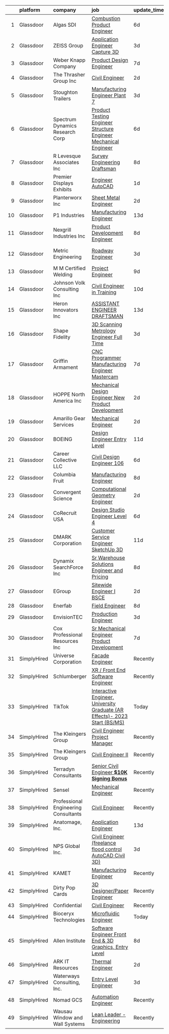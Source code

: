 

|    | platform    | company                              | job                                                                                                                                                                                                                                                                                                                                                                                                                                                                                                                                                                                                                                                                                                                                                                                                                                                                                                                                                                         | update_time   | location                      |
|---:|:------------|:-------------------------------------|:----------------------------------------------------------------------------------------------------------------------------------------------------------------------------------------------------------------------------------------------------------------------------------------------------------------------------------------------------------------------------------------------------------------------------------------------------------------------------------------------------------------------------------------------------------------------------------------------------------------------------------------------------------------------------------------------------------------------------------------------------------------------------------------------------------------------------------------------------------------------------------------------------------------------------------------------------------------------------|:--------------|:------------------------------|
|  1 | Glassdoor   | Algas SDI                            | [Combustion Product Engineer](https://www.glassdoor.com/partner/jobListing.htm?pos=115&ao=1110586&s=58&guid=00000183452a7281929429cadcaa3aed&src=GD_JOB_AD&t=SR&vt=w&ea=1&cs=1_4a139002&cb=1663312753701&jobListingId=1008128960219&cpc=C0B823A4600C5955&jrtk=3-0-1gd2ikslekluk801-1gd2ikslti3a0800-ca990e495022b119--6NYlbfkN0D788tVLZnHYB2JKTLmCXo4PydfvtZKcdbYx6lxKaz3ItHoPq3a-80Qn-zGHqwzc9_m0Uh4iLvFmm7xImc2_O2v02YqU2Z5zjdT1K6S2ai_m4VjST36Lqmyqjxb4C5TcgjI3upFRp-Jr3ESBgyJ6tXosOtLT5UxaFHe3OpGu4KcrsyRZqsYNwOcH-_j6rfvSikIQxz4vQpBw0buT0Ww4eFm0e9QcRiUvhNI8508ScWg89dCZ_B6yiA3hlSuQJeuiTYzfpeenHzR1V8MPfA5oD7E65mez_SmfBZoYPGedUX2PiKsgZ4ZYw61O8IDhw6iANMPME2fI67LtHmJ9hGYAx9PmiPsV7CV48OayZFP5-f6lncFevvT4r4yVRSYBlCJKZ5brLCCanevphgeZOxj3uGAuUN_lApxX7tQtrqnWjPLxrZ6tDQTe1iA8XyDpkY2TfWHyOIr8f9Fv0THCruRgzrmiIybTPDAO1YGz_WljghBDs8UaYghQDz7oRnoZOXuLbE439z5f1jlew%3D%3D)                                                                                          | 6d            | Kent, WA                      |
|  2 | Glassdoor   | ZEISS Group                          | [Application Engineer  Capture 3D](https://www.glassdoor.com/partner/jobListing.htm?pos=102&ao=1110586&s=58&guid=00000183452a7281929429cadcaa3aed&src=GD_JOB_AD&t=SR&vt=w&ea=1&cs=1_d71d12b1&cb=1663312753699&jobListingId=1008134597591&cpc=C05F74D5FBC032E7&jrtk=3-0-1gd2ikslekluk801-1gd2ikslti3a0800-d0aa069beccfe858--6NYlbfkN0ABwDUVlT3Pw5qAnq35jQOIcsB_LA26JxM8HdsefTKsTS0GE99TacnGvk8Jeo0xk7_fU9iUylX8TcvL2qUZcaDLENdFH06gVocMU-_YnTAS7b6QA6iYS_N1bLM0LYNSzo53MZU-FI74W2AIRRZmDN-SrEJxVlpsD4q0MXDFjr32eVsuvpx6eadhieAVOCbeVe7gncnwQ9wihx0qQYwseW5hDw-R50LNJHxnaogFK_pcPlC49qa9kqiNhExGls4C0b5ntvpnQ9KrrpjqhJzLO3-_aDRSRps-8vqjLW94o8hfjR6vzNOKYmprKkUjvVQxZg8E1btiNKdVKTRbhgg2JmgsjRVDrULt_iaz6xf9khnb145S6o5FGruowwAj7gMTC43nBIpCxqHRecDmfQNS8YQtNgq1lnBjrHDqK0BG4ctBSW2pfqRyNqcLBXpoFhwhq_PS2O_bpUIj3j8RyfLK4CgX1sJJT2BZt7EeDHnNrRW4G8al_YNsh6-alAsBQDfAQ0LiWzaLpLRCWKEC-mc3OXnY)                                                                                 | 3d            | South Windsor, CT             |
|  3 | Glassdoor   | Weber Knapp Company                  | [Product Design Engineer](https://www.glassdoor.com/partner/jobListing.htm?pos=120&ao=1110586&s=58&guid=00000183452a7281929429cadcaa3aed&src=GD_JOB_AD&t=SR&vt=w&cs=1_6406e524&cb=1663312753702&jobListingId=1008127151767&cpc=8C58C94241DEAF58&jrtk=3-0-1gd2ikslekluk801-1gd2ikslti3a0800-aeeb8214b500ca5c--6NYlbfkN0AXkEL3odYGpfF0v8T_FMLYdLeFB3564DhZM2STVSqRi3moPN9sLiip_Ni5m7z1Sl6pFQz7FogG3NRMANk7b8_vsBeoej4SB4I90nU4wvoF4S7WnJqHfwoXZO1Y2wXMoHucDN1IYl2J_2YKceH_dd2dCyZcWAeVALBlIHzWjPxTWb5uGwuwW5-2b_9OgXaoH3ly2FOhg3V81p2-JMwn__1ZoYCwJLQgky568ViirEY6gY-g5mWbMSztWHrhWcihfDqrr1SFxrInW8TWNROiptIR1WArY-CoLj1U_uhgJDvScFmX1XOccBjk40TXzpAnESNIeSKnCiRKSi6OD93erksaYSyJhZEmWWzq_bH2dIeSEN5FBzw5WC2ZVi7rWxYr0OIbgRPQqhpQsgPT8KtA7PJCYDnHJn9vVkNmyeaNZ9E7mzAEiL1-cRqOPdnhvL4JGo_GwTpK57B7CRrsKAcpL6_sG2CwxwAzNjcLVwPg_WE4ylWcAqdW2IxGPbUkvGjbU8btrcA5uBqPDg2SesgxRHLDU1ddSIBsUrO_g0VtzCIB8PhJXS9WhYnG7BVMn7i0j8I%3D)                                                 | 7d            | Jamestown, NY                 |
|  4 | Glassdoor   | The Thrasher Group Inc               | [Civil Engineer](https://www.glassdoor.com/partner/jobListing.htm?pos=109&ao=1110586&s=58&guid=00000183452a7281929429cadcaa3aed&src=GD_JOB_AD&t=SR&vt=w&ea=1&cs=1_48129665&cb=1663312753701&jobListingId=1008137047642&cpc=C71BC8E69B895053&jrtk=3-0-1gd2ikslekluk801-1gd2ikslti3a0800-1a7bd52af484ae93--6NYlbfkN0BHIfC1zsKGIu0R3teaIu8liT7fbRNLaQeDQfcPJweUK3vTeD_DK7dPmZLgoGYKDtdEbvyarB0JHVk3aR8F3SY5gZiEhAX-UJ_LG2cjtYkZ5DLEpvkZRXLjguhLUBhzO5tqG3DaVSXoPPbCwU_Ju8pQDIDIlDQzEmjpqIz-P1j3Iu76YOJJV1OxjFxSUpJkD89LgkOTT_yMbFZZmlSD-TxRpFhjpRDVUNr8wXE66DDOuyG-BqSKrYTKbziD16gTDZDke7flK89Y_jok_rjSiuvCVmHdOa-p3Zu16V3LpiUmrPMGL18yKYBOo51yjeANmxuGhIhMRIlqmzajVgOxJAyvyPEkQTDtRj86dEykHAx6iZZkPX6DHOmjNqf0NUdxDQ09X7DDXt10cbCVdt3dKBKmjFzf8mbOD7DN4cxpL89UwOoupXGODRECeahMToukg7qMXfmpfjZ8smh5rv2rVecpcHN6ijPOF5ktZFMyXqdMOnqm2alHoORllsE59iFi6L5Fnwdip8Zu_g%3D%3D)                                                                                                       | 2d            | Beaver, WV                    |
|  5 | Glassdoor   | Stoughton Trailers                   | [Manufacturing Engineer   Plant 7](https://www.glassdoor.com/partner/jobListing.htm?pos=111&ao=1110586&s=58&guid=00000183452a7281929429cadcaa3aed&src=GD_JOB_AD&t=SR&vt=w&cs=1_d3dca33d&cb=1663312753700&jobListingId=1008133357124&cpc=2E501789DE211149&jrtk=3-0-1gd2ikslekluk801-1gd2ikslti3a0800-ee6046415018186c--6NYlbfkN0D1TJr5meDMkP3Bi33VA7OKLoXiQT1iQqpfs-Nk73zo3b-N1tKugZ8QnCEmfg3VCCLnB0nV3uCRgbttOKrKO9TdYSmdkIRb-CwNAM6L_KHQatmEHq_Pd-Kn6BmBJvNpYbp4H7t6GB4deJgATVMk6n1_Z3HX4wQ51bUQjoHdwT9KxiaDNRgrQq_k3QLd49MD8BLEATj8SQneySJ9uu7lhDu_g5-MvcDNAOrmUnN7t2hK1_P3d2GsEv_z7vb9xe_3wuJ6YFXEk9SJ0aMRxZ-3F3eRzDcFjyxvv5ud2nTeIriAxNPJkxf4yU6-v_O4UHHjMFWalR4NwPm_OPv3_RoVz4CVajzc-g9RxNvZX6tumdGadu_2exGpTjeBMlrFDDkkLaA9gj2Pglcu52tI-g82eFfe7zoV_KS8o1lDknurdhj-DdBLH4_PXGxxaJVj4FaaN8kv3AIORA_WFiZ0oULcciCadeDTi5UHBOImkBfEv8Vnyd93RY7sFdV1LV4P2S-MSYPtgton7NuGwQ%3D%3D)                                                                                          | 3d            | Evansville, WI                |
|  6 | Glassdoor   | Spectrum Dynamics Research Corp      | [Product Testing Engineer   Structure Engineer  Mechanical Engineer](https://www.glassdoor.com/partner/jobListing.htm?pos=123&ao=1110586&s=58&guid=00000183452a7281929429cadcaa3aed&src=GD_JOB_AD&t=SR&vt=w&ea=1&cs=1_b25f84b7&cb=1663312753702&jobListingId=1008129171993&cpc=356D09F0C08B1729&jrtk=3-0-1gd2ikslekluk801-1gd2ikslti3a0800-28bf015c96f2b2f9--6NYlbfkN0BTT1lo8Jwdy_hu5PBsWOg-OgEs4ry3bvHurgSPaoaOHA92D-wk94bEWd3_l8FbO3iCmA4fgwC0_EGjXPhBXBrsVneUpX-bhw3Orz1uf7yNUzeiwTKOh-_2pSY7bcIjhYKSl1bSF3CvzO4X7Bhg2gYhjI9eT1MO8IvFVhyX7OxR1sMQ6FZmjatyhkuwFDs_W39y_mtEsNtty_fqVxyO8z_zx7gk9Xk2lcVUhZGnI2622wlVLq8sDpwUZAj8VCo1Q7jxb67KZa88zySsKBOUQtoG6XjaGQbYqH0tn_uB6UnSkCTiCFkbW3VmC51nqFuH8hM7pMTWPKuQIUiyxw2B6OB2wt_QzFyvIm0cmzQHWZMGiVQuUMwGdxq8eLaRwtfktDj28JypuBmnwRQ97J6FXYSUA04KpjW9I4xDm_KCwE7J9wFHPXr585ZYQDZFM_H6wySvY_qMCQb_iBpYYxOEJspo90GDD8MEGvEW9WUVtvGI3byMzi8U-zEH6_4L9Y86i4tN_SYyxFMtUysDeFvyeXnCtMH2dKaJnwlfEbm7NIukCKEiJiItSMNdACMl87BVL-w%3D) | 6d            | Scottsdale, AZ                |
|  7 | Glassdoor   | R  Levesque Associates  Inc          | [Survey Engineering Draftsman](https://www.glassdoor.com/partner/jobListing.htm?pos=126&ao=1110586&s=58&guid=00000183452a7281929429cadcaa3aed&src=GD_JOB_AD&t=SR&vt=w&ea=1&cs=1_72e88821&cb=1663312753703&jobListingId=1008123492497&cpc=A5952EFD17A85363&jrtk=3-0-1gd2ikslekluk801-1gd2ikslti3a0800-6331db3d6a5304cf--6NYlbfkN0AtR68e5gWpPxoovZgA7Udo-dcymoK0NpHFMpIgh7LYzxbClzyeCLqvjloDM6yhANERjEXZbU16DiPdXBW-nUcIsxqZkrjUyA6gdqyIiUAyPJeqJt0y8EN2lCI9VluCRO0Jb6ugwNGtblmP-QVwhvHHsqXb_oDDjMnBRfEMEq8yNgstrAUoX2dsWR6EnblqK9omVjrJSmp-FVy3YnxlrA8PWFHnotA6v0-N3AfENUrOeagYj-xp3tBfLyS28RhkRd_QdIFPKKk__57hVeQNsqpJn9sr6N04CO2NfIRP60XMGrnaoX-b2LQGcy3uAPQwmbM87qqthdgymYkrWn3-kjmLAPLOMfYeFp8q_GJCfSywJ5bO2zye8gL_4m1XOOcyQH1sOJQABFLa8XjOO6rI7ezsc92q_DgRn57MmB_fF9HgwUlbIf54yacSBPI21q8y1LmbtKXaUFpSSoksnl8UwqDQQrc63xS2smidaFdeC3WNEPvg4KanE0CKwYd6RF8fLASWHlG6p2Qzeg%3D%3D)                                                                                         | 8d            | Westfield, MA                 |
|  8 | Glassdoor   | Premier Displays   Exhibits          | [Engineer AutoCAD](https://www.glassdoor.com/partner/jobListing.htm?pos=121&ao=1110586&s=58&guid=00000183452a7281929429cadcaa3aed&src=GD_JOB_AD&t=SR&vt=w&ea=1&cs=1_9311fd63&cb=1663312753702&jobListingId=1008139645206&cpc=BE7ED86EB2F099E4&jrtk=3-0-1gd2ikslekluk801-1gd2ikslti3a0800-1a395848a0311185--6NYlbfkN0BdDHiSlq2TKVYTvK036ioTcRDjelCKzvFOpLFiF--0iYywErtz7uGZnDSsp1VxjdQv5dT4TDZXmlWS9SiVmnFvF0FjsS1MGNc2D1Wn1mFtLKKSu711Aj41r1-Xfmscl7sOsXvKfyzPPFNmX9j0uyWP5ZOdc34O1kGkZZ72RBf7_ycTxvs8rZIDYqHQdS_MzZnWmetubOKLBm8d1b08xFCCgqWwcyxAgi_w7Nwv_yIRCzutkvh6ml7aCNs4DCVT0sE7oyxGNTjUtSHHc8us3IQmbyfCt_1qAkw43QcO0fzfvCQZwxvEAFcinElk9Y0TFFuIHG8s_ooXqGh0s7i8pK6QacYWjq8g_-riM2MTvN9wMBtObu6u_rIPbxuJKevmF9Zty9P1WMPCV1P-QoABMpW-oTK-3ryPCqY88JQoEQupLN6K1c_04gptDxja4j8Su2Uy-Flkx8YSnMomKgYkVBBeMKUEzNNgsvyZdrTc4_dxaLIca7H3eGe_hKEahxFNxBNH_W2f6jAhEg%3D%3D)                                                                                                     | 1d            | Las Vegas, NV                 |
|  9 | Glassdoor   | Planterworx  Inc                     | [Sheet Metal Engineer](https://www.glassdoor.com/partner/jobListing.htm?pos=128&ao=1110586&s=58&guid=00000183452a7281929429cadcaa3aed&src=GD_JOB_AD&t=SR&vt=w&ea=1&cs=1_059a9fbd&cb=1663312753703&jobListingId=1008136613157&cpc=F0038DB93C4854FD&jrtk=3-0-1gd2ikslekluk801-1gd2ikslti3a0800-6fe9604cc97eafee--6NYlbfkN0DdLn5tXN_RiyJSiFodarGZFJKa8s6F6AK0THPBWp05MWFlkDe5FfH8lIZG8_1ZOv-GREio1QP1FbmoeiFcDi3zqVUvRafDLQojdYncl9SS9Do_okf5OvtYyiTXMnj6Xq0zCLRf94eRsD0DDImhi972NcK80zulrCSZkRH3g7egvgsX3QW6Dc6flhGOzQ6I3UYmMCqsGKdML1hbUUR-f-Pj3wvlmj09V_hNurLpxxwmyjQcPBrUX84wvX9bW-WCYcF_--5x0aPNBhfaNusGHcM7Qn_4OTD5nbzjDyYlz5XQlQbSKxShL-Y9W0ievMjHC8SI8enfZP1c27Emmd2mzfMxsO1DWNPTU1nlYlOGl4li9hkUd57BvRL05k8zxynlB-7ZFdOiI4Fw5Bpj0ic1rkzO5fje5CMnD_R4A_MomZ21YAosM7L2QyGnrtR51me1oOC9Iwn_EJ06iP_skVhbJr5jdRyV8XJC_6w54hBlEiM_aSTo5E7_45Ko2wAN5vaXQp6ked4yNsfrSQ%3D%3D)                                                                                                 | 2d            | Copiague, NY                  |
| 10 | Glassdoor   | P1 Industries                        | [Manufacturing Engineer](https://www.glassdoor.com/partner/jobListing.htm?pos=124&ao=1110586&s=58&guid=00000183452a7281929429cadcaa3aed&src=GD_JOB_AD&t=SR&vt=w&ea=1&cs=1_8535f36b&cb=1663312753702&jobListingId=1008114122180&cpc=90FB925E786A2860&jrtk=3-0-1gd2ikslekluk801-1gd2ikslti3a0800-c1c1d92cc9fdce29--6NYlbfkN0BKgzQyzTF1Q9mOsR1amaS-juVGLjHt5Cdom-gEF9y-xf5pWHmxrPs5RKCp9955Xu4DPzWSUKOvhPALKoDKaaVdGheiNH89MOXGgbGe9oFGG4zygJiNOLj5CC7XDhlESYkKIAlTvisfpCrfoPBvCpgkdiBCGqLoFBrAFa6QFEb6gOib5jMpQvtATi5uF20Nr2JHV7kpdpDkq4w-tQnCMH1I17n3OMHFtfRruNKenpC8NiiOBGrAw_5jEeLLA0e32SWdRLFriB7ejDVtYN2Rj3_LF05I1zegwY0ADDFDiF1utbW0Dh_axRFh7soi40hSPun0kWkO_TTQ4qkX0OQj_Tdk0mnv_QruHoBVMMtB6912rkdWT4aWVdSLtzA2ZgN9t57JODVtwDWEuyVA36bUlSRMf_DQwpR4xyYD0ihO1g-RakK81J8slAf7dDCEq0FBsCT5tNtOH4hT9oEvDTkDyvyZ8LmaIBqsVFLr3xASZ-1X0T53giahLdDRqK65g86X155twywdEkSX6A%3D%3D)                                                                                               | 13d           | Schenectady, NY               |
| 11 | Glassdoor   | Nexgrill Industries Inc              | [Product Development Engineer](https://www.glassdoor.com/partner/jobListing.htm?pos=119&ao=1110586&s=58&guid=00000183452a7281929429cadcaa3aed&src=GD_JOB_AD&t=SR&vt=w&ea=1&cs=1_5fcf2218&cb=1663312753702&jobListingId=1008123514939&cpc=98EC36F1896D89DA&jrtk=3-0-1gd2ikslekluk801-1gd2ikslti3a0800-5a305b85ea678837--6NYlbfkN0Bo_CM2a8GgFIiw_-9fb5ug3xmG_MFCzpxBl7ntROtVZbMxiiAjE6OeGcyR12qm-BzGVUJ4GT4rRmeQIL-nhcBYSN5HRv4ggCX3noE3URTqe-GwmtvLdYnL-l_NHabQrbq_Uyu81AO-9WgOet7npvjjZln1k4ME5DMUfdO8fl1LTJqR32pAtJ7tlyMJg7nwCZkc9flfZXqZcv2e3UWeV5dMbKeBSS6vZ1wi8uTS6tBW5yAkmfIUExtGiqHiHKLF0ZDZHnzE6oSKYKOhNrW49sHjSsBu8fjIyZIXIw5u4xyTsxr-wDpWE_mjmqQAOAsaJ54sF8TqgGyOiGykrDtdvt69oBa7reNiABFupJb7rLfY4EVN-5E6jTq0-EapSSmYnxcyqzkJOuH_UnikE_-pYK2nyPABA__ogmT3232KFLuZhsMsaidgEFGnQDpbfXlx07faZ_gI_2u2s05Ym0HoL9GBi99AkgPzI15Rh8-A4mGgT5vZyMiBRPPeE6MehFsqdDn-WOgS4e5tHg%3D%3D)                                                                                         | 8d            | Chino, CA                     |
| 12 | Glassdoor   | Metric Engineering                   | [Roadway Engineer](https://www.glassdoor.com/partner/jobListing.htm?pos=104&ao=1110586&s=58&guid=00000183452a7281929429cadcaa3aed&src=GD_JOB_AD&t=SR&vt=w&cs=1_48cdbda7&cb=1663312753700&jobListingId=1008134532682&cpc=5C1A074141E401F2&jrtk=3-0-1gd2ikslekluk801-1gd2ikslti3a0800-1f467c0ad8f66132--6NYlbfkN0DidxVwgmOe-ABwagrwZJDiR9WGDyPDKLtKUy7pDlbvGuiyKHG9rDpwwDBKdRt_CQQKo6VibMpDyVHr-Ckgo5aD4MizUxV8SlXvs5qXJl96MGGprnS6WMchCnJBEIUym-H-dihqfQSpe260LKBFgITsT3hu9ZEn8jGzb_ryMrrYyL7-I1m24bmxVQeoNpUhdHYp8ApXYytqN8aBDu8pbhFM6NcgGMU3P8V7ZYE07QhvlT03DEOKtrLhVmtbjdR4pOiKgnm1cQV5LgQqHOFogvtViJpuiEYZpOlYfwm3THHSvdgQNiNzco3C3F0MFNQylwPUCwH3KiJ7tjBqdZ3tvuKTrB8iw85fqOkWbVLeD1G5T7eVUJy_jELIOM7z00RywOC8x_9THEbS64EAHDYDmSmW3LHiqoNehrZpITHjvjUyP4DV9o_hVAwgSjsMqoS6rtB-qrdKlcjkjfKyg2mcE4VjW6RYEGnl70doBaQYR-rQAqSkw0K3ODZuiLn8x5q2FxmKCUH8U0aGpmPMuZMS5stKQN7MtHAo3fKbwBFwHDR4ZmYPsiD3K-w1CzoVgzMxZCh-4eSCDt9lvA%3D%3D)                                          | 3d            | Fort Lauderdale, FL           |
| 13 | Glassdoor   | M M Certified Welding                | [Project Engineer](https://www.glassdoor.com/partner/jobListing.htm?pos=114&ao=1110586&s=58&guid=00000183452a7281929429cadcaa3aed&src=GD_JOB_AD&t=SR&vt=w&ea=1&cs=1_666b764d&cb=1663312753701&jobListingId=1008120762062&cpc=03303F82920170A2&jrtk=3-0-1gd2ikslekluk801-1gd2ikslti3a0800-52cf88e9a7be5b06--6NYlbfkN0APToHrk7ILONyRglvlT3LJMO76dZGJsKlG8WQjsY8CqzJJDeCOMXQiIHpog7YEmx7rD_J5VrGitLMaYUub4VB3WK_T7qLHmdJWL85n-pku9ZU8dw3PAMD8PzRxnvNRc3DA8iDDz7U4BF8_fahGKHmVGXmVw1U65U5ueIDpamj91I6pCWMcoYt5ZSJveOfQH8-uLc7P8OZZp9A7eQQHnC4MsgmSlwhfb2Sk-JLtDSElfBxrDbvP32cwEJ6fPwigj41TD0SSnTdajwmiXETgItQC3llDRirK1zbWNogi5oB7nRLITsBDL0rI4mpg0zxXmUZagFgHjd_8vBAWbd7CwmLdI0MANATVMvPSd1kHav0uQ4-d0cIinDdJ66oXwqAhuuNXkpKa-DbrlYrDLJFVuQtewvBOnAgfKFa1aml5_Iy5sI2Q1gxGnjD40DMN1skOaOAIdVzPi_jbax2lduV-OriXPLxDSbQBTecCHAgoo867aIh2mR55OeXnUVjsID0SRcw%3D)                                                                                                                   | 9d            | Macedonia, OH                 |
| 14 | Glassdoor   | Johnson Volk Consulting  Inc         | [Civil Engineer in Training](https://www.glassdoor.com/partner/jobListing.htm?pos=125&ao=1110586&s=58&guid=00000183452a7281929429cadcaa3aed&src=GD_JOB_AD&t=SR&vt=w&ea=1&cs=1_bd1fdf7d&cb=1663312753702&jobListingId=1008118920061&cpc=297CB4EAB7D64A33&jrtk=3-0-1gd2ikslekluk801-1gd2ikslti3a0800-3026d3f2874b1da5--6NYlbfkN0AtlW_omU2Xx3W-19HQ_drmTKCWebiHnmA5lS5PDL5G8WHWVC1E87EzyuYgRon1St_mSLngfVsnLkkG1KfnAMKLCIJokfwOtSYyb4xZ73td-knR73yfmF_IUPYaJX3qNPaYPORgV6mgPVCg9IA9k2S4Csc1KSNdf54ej-4oWk675SLLbcqObNWxETSGknW7YCP2JQiK_CfXOHcZwRRpV9LPXfUxEEvEXOfoqhHHLZDG_stIdBpK49B4B0JaIRWW92EMSFLth87CDPZvEHYGDKNTs7v4w4WbpSos4_TUFfo2TvzPSBmcXngmALZhn6iViWwHhJvESkuU78LZqA58uguEPDdOm6FelDtPxXy6n29yFDdz4HAyTzJi_PKrmijmafn2p17_orY1FMoy2RkqS2izBVGKR63vKkY-s28uEM3qekhbi2VgT6_ZLn5E2nAh9l4RPCzIiP66E2e6Zm7uiDxu9Jkl8XS5PPFByr7ZKDtCK1BzUgU12lNeVwaKR-ArFhAzSMZ8LwOOYQ%3D%3D)                                                                                           | 10d           | Plano, TX                     |
| 15 | Glassdoor   | Heron Innovators  Inc                | [ASSISTANT ENGINEER DRAFTSMAN](https://www.glassdoor.com/partner/jobListing.htm?pos=129&ao=1110586&s=58&guid=00000183452a7281929429cadcaa3aed&src=GD_JOB_AD&t=SR&vt=w&ea=1&cs=1_9364c488&cb=1663312753703&jobListingId=1008113980044&cpc=B5F6D74B4EF69A07&jrtk=3-0-1gd2ikslekluk801-1gd2ikslti3a0800-01c356c96cd35b44--6NYlbfkN0BKgzQyzTF1Q9mOsR1amaS-juVGLjHt5Cdom-gEF9y-xf5pWHmxrPs5ogrSLybVRu8pGKl_5QjlsvgPkrLoKTuEDW-idLsatA_h6AeLYvE7UiRQs1yFJgNF-RuAz_WcpDh-D43uPm4Vp35EPsbFQ0xyx377iRFoTWe3R2lVLbZ708opHSjzjdWzW_fNiU6HMXQfaWLANW0ozwEK3KbU8T9LRHKDpi0-BXHxX66wpI5DPF8jbhloC3db_2CntovVCAzE3a2mmihPjE7LtK_y9KvZlBimGRYS0hu8QJ6jp4_JvKZh07Xu4_Uee3Dnzo11AZbFz1pGxeuTvt7VLFjZfWd5fI2DZ8wVg7auCm5W9EI8q5MLtBHwAk2aQhoAC-IFT-icINWZUdul2EDkPevNvg3OAFCV-rLKMOVLyVpxyaF0Bd1iOO3mOpvIkSRpjMgDUySIEdaC-4nzQ9eWDNM0zX0AbEdq2L0Q0AjfCsFV_q__T_4uXvpXB6nFFhDeKdCnsypTIHmxgNkNcQ%3D%3D)                                                                                         | 13d           | Roseville, CA                 |
| 16 | Glassdoor   | Shape Fidelity                       | [3D Scanning Metrology Engineer  Full Time ](https://www.glassdoor.com/partner/jobListing.htm?pos=112&ao=1110586&s=58&guid=00000183452a7281929429cadcaa3aed&src=GD_JOB_AD&t=SR&vt=w&ea=1&cs=1_40a25cd7&cb=1663312753701&jobListingId=1008134598566&cpc=967BF0C4231BAF98&jrtk=3-0-1gd2ikslekluk801-1gd2ikslti3a0800-9c1b96b9c109cbdc--6NYlbfkN0C2ruSLbldHgJRxGqX58M4ekFWuaOJ1Xy3nZgzYPyc2K37hwv1yneRTtzltQTsiHQzgh0MPp1j_6-X-eF9zYZF-yGlSPxwAcL7InQ2jLJzY2R5_94ZnYX9RujTqMHFFV92tHxp7B_Y6-rk-lvG1oujzZPVAdxPhzUV3sRx3ye75cZA5Tq-2HF35tsaLhZLF77NwREFFEkZoLJQDah996bVAautQv692SCef87MBwq21PlG9dX9ow9CKsiu3gOoCVAWsx8csfx53JsxUbYlurdLyacAef-y_oVfKOQBsXxHRxvXn7OeDCyAxgPdfiuTNl6nK5zz8vY14rzM1VNSG5WuVHgvHtvgkVLBF8ouaDPZCtcts-BjgnlcpOrmG7hSy5DTvRnWEvwmrnE1sQjISYIYq5q3ZqdlGOPUgHkm3KbvW-G-CaR11--sDBErGsZHGzNrEpwSvxP3NoO7yQmgZzUEmdpo0w6Hk1y78o4CKL7M3CtA93Nnkw7-VLzeWXYosN5QdO5Acuz5fALmG9o2zW6_ijPvFBACktIk%3D)                                                         | 3d            | Huntsville, AL                |
| 17 | Glassdoor   | Griffin Armament                     | [CNC Programmer   Manufacturing Engineer Mastercam](https://www.glassdoor.com/partner/jobListing.htm?pos=103&ao=1110586&s=58&guid=00000183452a7281929429cadcaa3aed&src=GD_JOB_AD&t=SR&vt=w&ea=1&cs=1_c9ff4eb7&cb=1663312753700&jobListingId=1008126472999&cpc=66508034EDD7BE3F&jrtk=3-0-1gd2ikslekluk801-1gd2ikslti3a0800-5e47cc3a67636a22--6NYlbfkN0AtR68e5gWpPxoovZgA7Udo-dcymoK0NpHFMpIgh7LYzwChfRPQL3OTW-3tuq5CP0AYYJ6a5SDd0yXuA16VNv-RxftpyZCTwsSE1tWdLBDsEHQhxZJkV09u_g-MtcALUDv_EMNE_1ZclpOt9I84xD9yBL01FIt3kqsGIddEhQJSR56YW7gcsL2UdT3AajgbK12MBglcG3N5ubLBJ2oUBBJvRNrqB5GvJFlhCORr1XuTA3JpcDUOoGkwK_9SRLC6CXDtuqfgaaMU141wd5V4M5xPR6Bs3Udj0vQXafeF6a2ZWsCjg1o-Ssto9d8QM0-BaoDk7CCinShkvKKTxgph6U8kEAjkJEy31IXYFPhQIaW-4Q-edTZJG4_O-eRq1ii8vxXa6XPOwXNBafXLknwzplVcGD3RgRFxXlNQJttLrdAJdJ6E8N3vPjOD0OOv4vptjsfKOQDEBTY2Em6Mq68Hd4RtwOmS1Wngv30uMzh7YqISp1Y9xehuUUzv4MpxY0y8ewPrab2SxqYqnpJEmI2WcAuaKX48-XRCvvOeUmQ8jcNljg%3D%3D)                                    | 7d            | Watertown, WI                 |
| 18 | Glassdoor   | HOPPE North America  Inc             | [Mechanical Design Engineer   New Product Development](https://www.glassdoor.com/partner/jobListing.htm?pos=130&ao=1110586&s=58&guid=00000183452a7281929429cadcaa3aed&src=GD_JOB_AD&t=SR&vt=w&ea=1&cs=1_707be0d0&cb=1663312753703&jobListingId=1008136785848&cpc=52D3555E595CCC3C&jrtk=3-0-1gd2ikslekluk801-1gd2ikslti3a0800-ab06fbe9848c7f3d--6NYlbfkN0D2eVI7E4mU2cX3dUsfp_F7VC4K5iGzscj-muFGmAJVUlKYAdp6YGcqaw_1oqYUuaV36pY7NG4AujANhdZhn8aGIlNKWyuDG-pkV9BcweJT_eP6WSQh6LGii538pGJW4a-6ExgCLX3HTSuCVyTRQNj7M7t4fi18KcFi9fbLcADuqOzWULfAWOIWmdtezB8atyzUc5Gu8kckldtzdDVTr0Ye6GZseePdM--s5_vU84bQbxXFeBkANu2U8IHR7zlRqaAWKDl1S0CVyPYcU5i7F43wtaIcmkrLEB6AX-4nEnP9TfKvPLKDjrp2X6WUnBIorTI7U8nvREThKVh23nDmZLb2tdy1ic73pmqehqfPheGVgp8B8v-msM-hGYbzPntaMJCT7go7D66hAakav3e8zT_Wle_C3z22AM3DGZt9NTuoCQeIhPrlGgGbxXT4W-3kp-VgmfI9JH47SC6E4L8yIC7J74hE-tqNZs0G6D__wlaDLuz2tACjW8ll7KjJJGqiaAiFB6HsO0rMFQ%3D%3D)                                                                 | 2d            | Fort Atkinson, WI             |
| 19 | Glassdoor   | Amarillo Gear Services               | [Mechanical Engineer](https://www.glassdoor.com/partner/jobListing.htm?pos=127&ao=1110586&s=58&guid=00000183452a7281929429cadcaa3aed&src=GD_JOB_AD&t=SR&vt=w&ea=1&cs=1_396d62dd&cb=1663312753703&jobListingId=1008136630946&cpc=BF2D99A98B89D842&jrtk=3-0-1gd2ikslekluk801-1gd2ikslti3a0800-9991777803ccea58--6NYlbfkN0AtDSabrDrjyQp5kZFiSeoza76IMaR4wvCty4nBy5gioNSKM85MqL2l8vZ2FgEvZ4ZobP-iyJJkiFaM2pg61kwAj4V06FHI0pxDS5znGLz9k1rqZLCMICfc1lwYve7t-BbMBQ-tizgYi1sOuoPNJ_fkQS_559rYz9tyszsv-tp1NCU1jZQYAcRsL8-R3_9CDm93VpzsbDFiJZnWjLWC5uYxvwJFbb63roIF31AA3BjRNw7woXPhryvA8aRlBllzT9fr5hCeGwNQdEMjw4EM3knvHVwKs_41QBDLY1wUcu8qBp6Td9XrE-54-b4IlY4dxDgh1YCtgFPjndLORhebyD0lzmlwv5W-GNgs1KUJbiqdrg2_Zb74C0Kc8chxMGQcxFOIPMTHpXkH6z3CtZG1KgSX8kRB0nqlfNfhIkxte0mDUeKiyNai1xUN1Mc2NmD8RdiV-X8NA6aHDB4d9pe9oMR6XUnEb7CHrwr_EMO3OLCNJItY74PsYFxx9O_WUGkfv8E2i0errZQPJK-31UetCtek)                                                                                              | 2d            | Covington, LA                 |
| 20 | Glassdoor   | BOEING                               | [Design Engineer  Entry Level ](https://www.glassdoor.com/partner/jobListing.htm?pos=118&ao=1110586&s=58&guid=00000183452a7281929429cadcaa3aed&src=GD_JOB_AD&t=SR&vt=w&cs=1_6c55ac70&cb=1663312753701&jobListingId=1008117325594&cpc=356D09F0C08B1729&jrtk=3-0-1gd2ikslekluk801-1gd2ikslti3a0800-c9956182e963c7ab--6NYlbfkN0BddK4H-tsabPiX3BvkwhvbvP4OkLNzlRX6egXJy9Hb11ERhvpR4KXHN3-YJ1CHJCLoDqKwL-_pleM6g1gXKlCGbj5bt7N3X_Xqr1ug1oZGMYxU2jUjeQKZFAA4STjAwrbvKzTRTF0Zak2orOEquHKBTLAfMfqPpv3nXMTI_gMX0YcyNpxIumxhzXFfUe0uHPa1yrjTnmc0b7zkm-WLhtnYMclYEcTFnepEY6OUSjHgLYcFIHQzYOEfgGA2stvUC1LGO72ZGN9Qg7mc1gD2uGTxlL_0Pc3Xnj0vpMPgR6lL_WSrmjYmha6LtkOI57LSp3x4vQ1j0Nl6dJYZAVA4Zsb5mPdZjW7GNFKofG874IUVOiHNHQWUezHI2YPWMe4NPupm_SMH10CkNvC5bZcdOCGWAuRFF5Akov539XU0LHtE82fHq3HoS12at_zNIH25h2U%3D)                                                                                                                                                                           | 11d           | Hazelwood, MO                 |
| 21 | Glassdoor   | Career Collective  LLC               | [Civil Design Engineer   106](https://www.glassdoor.com/partner/jobListing.htm?pos=107&ao=1110586&s=58&guid=00000183452a7281929429cadcaa3aed&src=GD_JOB_AD&t=SR&vt=w&ea=1&cs=1_688c930e&cb=1663312753700&jobListingId=1008129264214&cpc=3D7339FAFDA18A59&jrtk=3-0-1gd2ikslekluk801-1gd2ikslti3a0800-92c574a45db65bcb--6NYlbfkN0AY4guaBc_odNxnJHTncvfwFu86WvDwtbc_K-gSZc1x5NPDcKz_OCFYQwKr35AWf2WMYjW3vU9LH_udCEp_k8i247d370xi815hsKfCzljm3hVWk1zxzexhLqujaq6d4gznDQ3_qyJxzqbsvt3FUW2gDi6ASlqsUJa1eNm_e1k_ZRXkU34pxcCJPDBGX-25VJYiZHsEoT2LXSiV2Z7wnxZtNunsnsKXNSq5yZmBw2Ydbyzlz7PLjwWD6CBMqjzxGY8t5VwAKKpOjdJPJ9bJ01R31iuvTBizbpHyhoz_kjm5Rj8PbUuKAWJr7jv97hEHTHJGhxqpSfDDZjM43dVR6NDhY7YE_xOUG8Daxuo7BntlA50Rtw98Ci3Vkb2S6OLZtg-0dOciPaW1dR7PXoBRg6ZLG8Sro-a8YeWZBXVa8B9Bg3zcDkNHmKs8O3ZYCn5ZzOnyftnjNjeDBp2XiNTfbe9pco3xO2yWsoTu17GRMdwL43aY0hl2E6xZQ11qf_ccb9vsO8BgqOvEgSiJWOAwp_sW)                                                                                      | 6d            | Tampa, FL                     |
| 22 | Glassdoor   | Columbia Fruit                       | [Manufacturing Engineer](https://www.glassdoor.com/partner/jobListing.htm?pos=110&ao=1110586&s=58&guid=00000183452a7281929429cadcaa3aed&src=GD_JOB_AD&t=SR&vt=w&ea=1&cs=1_6d4f251d&cb=1663312753701&jobListingId=1008123911025&cpc=3ED39C38694E75F9&jrtk=3-0-1gd2ikslekluk801-1gd2ikslti3a0800-c974549a743f4332--6NYlbfkN0ChLlCB2zYhyYPkCyDRxet-GyM2piCAhYgeDfHwYfo2VpiVR3FmwuKPS2z1jBHmf9hqepR3KlgJ5K3OtUpzFNdnd63wOPwxrOBVAMKsvLJ3texIJ91glE73GxJ6E4YxsBBA4QfudOLGMtD5KwYMauh8t0sngh79mm6XwlfAiLmlzB8TxU2snuiJJE8cKJeBeUHpQirPmNE_u0dZ-s9MOUDUI2XrHdXN8VePnKas6bs0Ys-L_G76cjpzTsG4QJjywY9EJ7T9ByWELgt_fVokFN74oOdxUdhVMXt-uuLiRQxFgoMLWeAjvm3CgXcvHM8ZwNjJyLMb-iZ_DBXFb7bNiGN2XjL2eRxlue5kP7XxQ0JzQ3sufdwumQJvMw8QimEFcz__2LXF3VG1NS0n6IhFNoTPnG7-zTWIJclENndzHqhO6GCmeKZRIftAvjfheE0Kw1lQK22TP9wW1ecHws9rgX0LFDjJ48p-GEPiPbxW8_6rWoCi554dRYakuHF3tYmD-GTbp4cNdFHjcA%3D%3D)                                                                                               | 8d            | Woodland, WA                  |
| 23 | Glassdoor   | Convergent Science                   | [Computational Geometry Engineer](https://www.glassdoor.com/partner/jobListing.htm?pos=101&ao=1110586&s=58&guid=00000183452a7281929429cadcaa3aed&src=GD_JOB_AD&t=SR&vt=w&ea=1&cs=1_442947bc&cb=1663312753699&jobListingId=1008137029023&cpc=1C4867E6FD6DF96A&jrtk=3-0-1gd2ikslekluk801-1gd2ikslti3a0800-37035ec667a29c16--6NYlbfkN0D0fTd9wVTFzwZClEtJv6wmcOYFI7_wM53W83JZSQ49hj8xTWSYwQdAVms86SBAjCwMk9iYYs6YKkdGARXej4LUQGk9ELXrU2tUOMZK15A_637pf7lHj0KCB-DAVr9mBMwWJTeLiak6EJ-ginrjhiT8G0yKNHKzL3P9Gjs1IBIBa7DBony-Gc0_lIhd9rg87rKwQQ4bRTlPEwdWqMx7qQt2Gl7gwBzdR4ucmCxMYkH-Qf8Dxf6lgjoVkYReF1Z0Ydy8R-o031D4XogqnhDZCR5bgxL2ddRdt4HSO8F8vgcCDcNvTpi1ZwY7_lTkcowNiycrL4V9EOHf82jxaMxwAYcprlXkqrccj8fW7LCeLbBWqoiG8cPe7ptwCMsQDL6i3wRzaqlzmnyeqmPSUXw1Ty6WRk7ghUbOjIlsy2nvIva8HO2y3PIp9VfrqeCREDxcLtpTSoQM21AHdGbSpfurUTcrOiW4BVSuby1d_VhM8Ch-2IytvncZrUyWdovwsalgymV1cjts-smAwWi5qDnz3wh7)                                                                                  | 2d            | Madison, WI                   |
| 24 | Glassdoor   | CoRecruit USA                        | [Design Studio Engineer Level 4](https://www.glassdoor.com/partner/jobListing.htm?pos=106&ao=1110586&s=58&guid=00000183452a7281929429cadcaa3aed&src=GD_JOB_AD&t=SR&vt=w&ea=1&cs=1_482b8c61&cb=1663312753700&jobListingId=1008128692562&cpc=854D4784592487FF&jrtk=3-0-1gd2ikslekluk801-1gd2ikslti3a0800-1e949d9a23b6f361--6NYlbfkN0A4hgeKHdLyHgzaskNEvl2xXMVaueUT71iJOYpLYISQUHTwzmwXMv6kDRJA2VBz2-Zhr93mqzvSZptGvSdEOzZD3ZsCXKYuaGGS9dGvMYCs923FoKii4H385ZdJ-YM-fvb5xXz_tu6BCvgI0YgaiwAiD3mzkFAVUelR3g7M0On4Ky4VSALXPQfofb54gLXs70EKvotTvHhoXef4HEa0GqxYmGHUdCr9Y3a8z82FqtWoPMVfe7d7h340g2Lv8xS394IpXCz9ZAIyrecbMzGFCg2IeDrGwRSkuX_PjyLGSeg7iO7neX1Mp8NaGu0zPDCSi4aYyWLv1dSuvb2m0eWZoZ-AIOBFp_S4PCaA92kX2kHyiihrjQFb7dbDEI2qENm1O8D-4g10z1PTrX5KVZ6tmyhU6t9MGVDiQyAHLM2BwlAavcN7i7fVZEHeJXzD4CjA5ca_wqzA_H-LJCT_NlOWjEULW8JICYc-A71xsL3c9DouqF1WqKuM3PSj4eLR3YkqFJRAHhzUjVWnQzylYNWL4S1N)                                                                                   | 6d            | Greensboro, NC                |
| 25 | Glassdoor   | DMARK Corporation                    | [Customer Service Engineer   SketchUp 3D](https://www.glassdoor.com/partner/jobListing.htm?pos=108&ao=1110586&s=58&guid=00000183452a7281929429cadcaa3aed&src=GD_JOB_AD&t=SR&vt=w&ea=1&cs=1_634f9f30&cb=1663312753701&jobListingId=1008116256131&cpc=7FA2BCC6CA7CFB05&jrtk=3-0-1gd2ikslekluk801-1gd2ikslti3a0800-599f57cf6a77f9e0--6NYlbfkN0Crf9bLCfdz7aXL8Ph8sliMKAzAcwcvrE_lUqKpoAeaIsdn2hw1vZSdFf6lwCbLn0PZYufNnvSAaxcuNu0_4aSiclKFWzXJGOn1bddCVaXm1iViiOGX99_RtWvR18QswN8zI8pP8D_Ko8qgJpMSwu2HHqsrVUsMTBiKopf0zCwlk7INo7IrNN2eRK3zS_fV7c8FuT-b1QgDMhrA1XY6qQtCJH7dcrPLIrUh7OTpFHZzgOvEoDaTNaBSz_QZTz3iwUigIxGttVcnf3CPLDD06foWURdfJtCTNtaQYDcDCs_HNklHebLdbnO9BduL-KLe4eXse5q6cuh3BUVsysjsnB3eHAYiqTnaiWToMRctO0d_PTxCloxrQHpSwHE2VEGS_UrfDh_YpSHySXEJlsRLQ-ECwyetcB18Rxxo39v7Ce8T0V1Vn22c-OvE58MD4UQgqKFw7U6BNLJmp4ctb1KSMAYVJTb0JkHJYD9WSuc3tjvtMuP8H_Z30SqomPQJGkC1UzMV7tU_wJ4eV87Z9BV7jZ93)                                                                          | 11d           | Los Alamitos, CA              |
| 26 | Glassdoor   | Dynamix SearchForce  Inc             | [Sr Warehouse Solutions Engineer and Pricing](https://www.glassdoor.com/partner/jobListing.htm?pos=113&ao=1110586&s=58&guid=00000183452a7281929429cadcaa3aed&src=GD_JOB_AD&t=SR&vt=w&ea=1&cs=1_32b06ff2&cb=1663312753701&jobListingId=1008123398892&cpc=8BECF21DFAB5FE46&jrtk=3-0-1gd2ikslekluk801-1gd2ikslti3a0800-66dff2b1475dae76--6NYlbfkN0CdtevqtViZ_nFN0t1sfhc0tsaTQ2oc2IiUBqs8vNA0GQNPJxH6QQxUSPbhPXI8Io-OeOnV64DDOOUhYIhttoGuNfqjwEsYhPZdNCQTQdAy1RWfmkPJeS2ry1L7Um_TBuipDOcBV7BO8DRypiHf1CTCyqoL7k970pUGdc18ONCl2VsrveZYxd9K6pyXaVYR7UiU5EcFZdcwCDqgU43EY9WkxsHXs_WwJf3fYb9i6qqs6O6aB1Xv_xNpCVciWjFdQUSDQdJknY_U-5-AiGCoojzQwtq06JIFkQAkhI_nXJ2A2qn4bHmJL4uZqUdUyC5AFMBiehOc98b5eqiBEalI0nuWnG3yDxBY4wOSQuLgfGIE2O7T5bhONIeEDte-OL_n4lde-YFF4fMv_OO8WnPpiqu_7bZikt8SJgHwnqbUuXTPVf5KKLwGZ7IlFswq7jtYYaNnB22NewdD_I5w8O9CygtrvqLv8tnpTBL_5cg6jmZa6nrt_vET1LoNYZp5LyWcQ4-YZe8gvb5vl3GtPqehX6fEuuUBA3uxob4NVyfFuFyFPA%3D%3D)                                          | 8d            | Atlanta, GA                   |
| 27 | Glassdoor   | EGroup                               | [Sitewide Engineer I   BSCE](https://www.glassdoor.com/partner/jobListing.htm?pos=105&ao=1110586&s=58&guid=00000183452a7281929429cadcaa3aed&src=GD_JOB_AD&t=SR&vt=w&ea=1&cs=1_e549a3ce&cb=1663312753700&jobListingId=1008136788139&cpc=10E00FB0E533961D&jrtk=3-0-1gd2ikslekluk801-1gd2ikslti3a0800-13cf36d597655c10--6NYlbfkN0BkiAhkps8_vm1wZWH-XeO8M0NjMRvkhDK82qjt-pcMysCPIuNAnQ-bP_ON0d60cdcnUuEzAJ33XwlZsknsP5g7Utd-3yh8pnSRC0ZodyuQv05hgqCX9fdu0hXCqh9Zokxjz1ldw-oEPUr0cJ0ivVij6sUjn6opfDoQ4AdCureCpXXOTRVW3KYCKnOrsl99wuWF6nL9j7bxnsu2OsKBQbWfbROiXDtgYjj-0eVtyib_mpaHt1QXUr7djRcPhWK6McaH_0npLyyS1S_1cIpRwk-vgi5HloqGaYEtFJj936b-PuHmr-8S4lO9eYR8q5WngMj2WXTsGe3whUbtloTKWPsk0APfQHWKFIsjc-cMdfh9C1_sVF2qnMsB-k_gF5zNB-a1q-44wddGv6G6lATbk-8tshyHOQdwkUJqJGziJO7NLWw4oSyvZG6AwGYewlckDwCw77C_aIqw1lf3NZjsv6LDcb2GBJxxSDHcKHMj3tOlpjChTWp_obvbkvwOmS6ig_JHx2qEEfLY8w%3D%3D)                                                                                           | 2d            | Wilsonville, AL               |
| 28 | Glassdoor   | Enerfab                              | [Field Engineer](https://www.glassdoor.com/partner/jobListing.htm?pos=117&ao=1110586&s=58&guid=00000183452a7281929429cadcaa3aed&src=GD_JOB_AD&t=SR&vt=w&ea=1&cs=1_d41d1152&cb=1663312753702&jobListingId=1008124054584&cpc=A53B21AC920EFB1C&jrtk=3-0-1gd2ikslekluk801-1gd2ikslti3a0800-0dc00334dd848876--6NYlbfkN0BHIfC1zsKGIu0R3teaIu8liT7fbRNLaQeDQfcPJweUKxynNxS1I3QAPqFON3xUEM18YhrhaOgz_QaQ2wUQF9Hf3-0WUu0p0T7urOV6vqNNFLyHOr0ChppJoVHrib4xuMNX0F8uvNRPPYdxafK5BMOsKRYY1wwC7apqZlbFHiW5qepm9hLVrgc_lUbkdQgAEqNj0KY2D1QbHX9ds4zVqAKkUG6hmfiTCqamiDus_fKoVxKYircB0HKLJcPkQ2NOsMcGZgQdWYwTbfMQJHpyzwXt4a6_lDoIII4LRM6aF3uZ-POkVS_gd-yMmDJWrYtx8I4phUdw7qT_I74lC_nj7CYdokwRlKVHjvqz_lJ_Ve4Tn4H0EHZKBzyDn7atHHv2FisIGJJrrNZDpcYrxaODgTSH2r6VdOo_Na0QLCAKtkfAKjPtpWl7X4n4GQXAgggD5-bOH6Dp9lpQIEV8LhFuYkG_WtgwEDqh3iKEsLopmTJmaAsmYneRHBM7nAoRxlaJCAw%3D)                                                                                                                     | 8d            | Glendale, KY                  |
| 29 | Glassdoor   | EnvisionTEC                          | [Production Engineer](https://www.glassdoor.com/partner/jobListing.htm?pos=122&ao=1110586&s=58&guid=00000183452a7281929429cadcaa3aed&src=GD_JOB_AD&t=SR&vt=w&ea=1&cs=1_bc15cba4&cb=1663312753702&jobListingId=1008133733880&cpc=459542F86C2FA7A2&jrtk=3-0-1gd2ikslekluk801-1gd2ikslti3a0800-a72bd452154c2a0e--6NYlbfkN0CpItENr2r_jYUZ10UcyVUyGnarbJjJjVpBqSqH8rSpcAUDxS4_Xqzet7wphWYO4wUQ5Gqy5G4Yhc1cmvcvu_xPX5d8GCc_-pWilt5tt6wDxi9sOrA6dYCGttvUPHhlBxFTzBvXF8FlbtN-l1EfZ2dOW5EQgU9vV2xtGg57bXDIljUoJ0KCJ4NBOkvfhKePQDTOjzbfSLKO0sRV42TvV6Ncz-ZshfbM9cv2wF6goWuKeeoxPFT-cJRPV5OYopOzzyPzr83kbRrj7--OcbX0ueNy7junpcXMzyOrjnUf0huM6BfrtQVmJG5nyFHyqbXgUfSm2g0Nc772ll19stFwtBoawGaS1KAGopVTrJ5AO--x23BqqMYv-BleIWIjCxRPMN9NIEpHRbJN3b7kMrZ3WTn0gA-RXukRUhHhfY0kz8n84iX-nhIdOveF_Ob1oFoJ3r461SO_gl_Pu6FBCtn476J9HTnN6ooWb6rTLRo07k3FB_sahw7uWPA78L6PRC6rKirZf_0qWFjYyQ%3D%3D)                                                                                                  | 3d            | Gardena, CA                   |
| 30 | Glassdoor   | Cox Professional Resources  Inc      | [Sr  Mechanical Engineer  Product Development](https://www.glassdoor.com/partner/jobListing.htm?pos=116&ao=1110586&s=58&guid=00000183452a7281929429cadcaa3aed&src=GD_JOB_AD&t=SR&vt=w&ea=1&cs=1_ef9ded2b&cb=1663312753702&jobListingId=1008126782950&cpc=3C4EEAA328E8B31B&jrtk=3-0-1gd2ikslekluk801-1gd2ikslti3a0800-b6c7ea9aa769088f--6NYlbfkN0D788tVLZnHYB2JKTLmCXo4PydfvtZKcdbYx6lxKaz3ItHoPq3a-80QJb4IiilEfDn_ey_lamjh2yaC1qMTSGW4lA_2JGQMe0ZpyKoQ0eZZZhYd_n8vXkAMcMLGUrLWUb7UO0ymn4OearArqe_rrS7Ejc6i9Qh99D2Z4_c3NpKn0xVWsmM7rDBNT3Knt4iMvWOcejGrvfrIhH9RJxjigNQKz-1gyifritDtYcZM3zXAw9MNjrHfIgaI6oDPZKQcXDiuT1vl8EOILx7AMMLX_cRDhhct_u6WgyATYQm8-fWJYH3DHqRrtPR8tttXGjOC9JF1TjFUyygLNBJiztGGxif46a4loMtcyU4aQCUIag6qZHSvNNP71mZe7julfv4RCExdYTxyM30WsAcrII0Q9Q_AOucifRWGIah7n_okXCNzMSp09qXmAkBMA1RFh370lgFNCF-8_m1wMhhDW9DDhTJchQqlqtoreE1znXVMcRlDYRFZonYGu6tYi03NUQzueSMTM2fYkw0uGHho4Tzcgk2XiDwcsZ2_QQg%3D)                                                       | 7d            | Batavia, IL                   |
| 31 | SimplyHired | Universe Corporation                 | [Facade Engineer](https://www.simplyhired.com/job/ClzruATpfdVctiJFWEkn1hUPOWVQN4XFlKY5kus2nR4jESyxSd70LQ?q=3d+engineer)                                                                                                                                                                                                                                                                                                                                                                                                                                                                                                                                                                                                                                                                                                                                                                                                                                                     | Recently      | Bridgeton, MO                 |
| 32 | SimplyHired | Schlumberger                         | [XR / Front End Software Engineer](https://www.simplyhired.com/job/MFpHqPfYz7RTEiv1U611wB1tACKrL40fFKGeuoIBplYSrOCG7FXoIw?q=3d+engineer)                                                                                                                                                                                                                                                                                                                                                                                                                                                                                                                                                                                                                                                                                                                                                                                                                                    | Recently      | Menlo Park, CA                |
| 33 | SimplyHired | TikTok                               | [Interactive Engineer, University Graduate (AR Effects)- 2023 Start (BS/MS)](https://www.simplyhired.com/job/mLU01Gj3YNnwYOUFc8bY5pAXR5BiJ0PKPNZVSLgaug-Ct1H718Cl-Q?q=3d+engineer)                                                                                                                                                                                                                                                                                                                                                                                                                                                                                                                                                                                                                                                                                                                                                                                          | Today         | Mountain View, CA +1 location |
| 34 | SimplyHired | The Kleingers Group                  | [Civil Engineer Project Manager](https://www.simplyhired.com/job/dNlpJMenfjtwcKV91I7CkXQwuC82L4d_n94Li-mK7dsnAJx-ErWmPQ?q=3d+engineer)                                                                                                                                                                                                                                                                                                                                                                                                                                                                                                                                                                                                                                                                                                                                                                                                                                      | Recently      | West Chester, OH              |
| 35 | SimplyHired | The Kleingers Group                  | [Civil Engineer II](https://www.simplyhired.com/job/02Ay6hi2pI98nlgXtgH04NZ-acHoSlDu7OieZsrxxToMtuMKVIRC3g?q=3d+engineer)                                                                                                                                                                                                                                                                                                                                                                                                                                                                                                                                                                                                                                                                                                                                                                                                                                                   | Recently      | Westerville, OH               |
| 36 | SimplyHired | Terradyn Consultants                 | [Senior Civil Engineer **$10K Signing Bonus**](https://www.simplyhired.com/job/U5W2GarLkFxDHnxWCMxgqWf-AMdos7VbOqImFcTnoTXQFUiYs-z_kw?q=3d+engineer)                                                                                                                                                                                                                                                                                                                                                                                                                                                                                                                                                                                                                                                                                                                                                                                                                        | Recently      | Portland, ME                  |
| 37 | SimplyHired | Sensel                               | [Mechanical Engineer](https://www.simplyhired.com/job/7JgP7d-pfhh1bmcNjM032-zn3BtoD9liK3y8hQVipM47DkRIPdzPrg?q=3d+engineer)                                                                                                                                                                                                                                                                                                                                                                                                                                                                                                                                                                                                                                                                                                                                                                                                                                                 | Recently      | Sunnyvale, CA                 |
| 38 | SimplyHired | Professional Engineering Consultants | [Civil Engineer](https://www.simplyhired.com/job/hA25YZGk8fG4oK9Fjaz339ODsYAlpjKM6QybSV_-oqJqxODguQ9MxQ?q=3d+engineer)                                                                                                                                                                                                                                                                                                                                                                                                                                                                                                                                                                                                                                                                                                                                                                                                                                                      | Recently      | Baton Rouge, LA               |
| 39 | SimplyHired | Anatomage, Inc.                      | [Application Engineer](https://www.simplyhired.com/job/hIRPSpkFcN2Ypj6M1a4DznfjaRqTCj4SvkaVDGDv1BdXdlgPZT9TDA?q=3d+engineer)                                                                                                                                                                                                                                                                                                                                                                                                                                                                                                                                                                                                                                                                                                                                                                                                                                                | 13d           | Santa Clara, CA               |
| 40 | SimplyHired | NPS Global Inc.                      | [Civil Engineer (freelance flood control AutoCAD Civil 3D)](https://www.simplyhired.com/job/PMymI7Ju6GepLSCuJcbL2ApUOezjhdSMjVeLrHDahWR6JxW_iYL49w?q=3d+engineer)                                                                                                                                                                                                                                                                                                                                                                                                                                                                                                                                                                                                                                                                                                                                                                                                           | 3d            | Remote                        |
| 41 | SimplyHired | KAMET                                | [Manufacturing Engineer](https://www.simplyhired.com/job/ySbAsPdHvSV-GJlPk77kfPiyAJoGc9oSMuE6jwgNmfCivrUmvCxrzQ?q=3d+engineer)                                                                                                                                                                                                                                                                                                                                                                                                                                                                                                                                                                                                                                                                                                                                                                                                                                              | Recently      | Milpitas, CA                  |
| 42 | SimplyHired | Dirty Pop Cards                      | [3D Designer/Paper Engineer](https://www.simplyhired.com/job/J3uhFeoM3kKG7356941Nt-I1g1hOAR5IUY5BhQ3mbthtBWFZx4LsgA?q=3d+engineer)                                                                                                                                                                                                                                                                                                                                                                                                                                                                                                                                                                                                                                                                                                                                                                                                                                          | Recently      | Remote                        |
| 43 | SimplyHired | Confidential                         | [Civil Engineer](https://www.simplyhired.com/job/SYsAsToZGRjluGx8mQ6xn5Wvv-VmOEJDXB_L0GZPJm0RqFDwTTZYQA?q=3d+engineer)                                                                                                                                                                                                                                                                                                                                                                                                                                                                                                                                                                                                                                                                                                                                                                                                                                                      | Recently      | Marietta, GA                  |
| 44 | SimplyHired | Bioceryx Technologies                | [Microfluidic Engineer](https://www.simplyhired.com/job/nCiV9fOVhGiq4b4iLcc-3HQxfZZgzOYhBgfveSVFgJGrYqwMiXp1yg?q=3d+engineer)                                                                                                                                                                                                                                                                                                                                                                                                                                                                                                                                                                                                                                                                                                                                                                                                                                               | Today         | Sunnyvale, CA                 |
| 45 | SimplyHired | Allen Institute                      | [Software Engineer Front End & 3D Graphics, Entry Level](https://www.simplyhired.com/job/bD7vgADUoVjibGDE8yfZyyxGzXm9aEnfQM7RycLeSPyxPIE6yXOaQw?q=3d+engineer)                                                                                                                                                                                                                                                                                                                                                                                                                                                                                                                                                                                                                                                                                                                                                                                                              | 8d            | Seattle, WA                   |
| 46 | SimplyHired | ARK IT Resources                     | [Thermal Engineer](https://www.simplyhired.com/job/vHokSZ6X6oxzWrwcaTXCjXffxEBlQlhltpVWQDvHo-0JYuaJf5CWsQ?q=3d+engineer)                                                                                                                                                                                                                                                                                                                                                                                                                                                                                                                                                                                                                                                                                                                                                                                                                                                    | 2d            | Menlo Park, CA                |
| 47 | SimplyHired | Waterways Consulting, Inc.           | [Entry Level Engineer](https://www.simplyhired.com/job/WrzDd0vs1_OVaffjqn45PjxOcd53NvtW9mFTYv_lVPz537VGK7opDQ?q=3d+engineer)                                                                                                                                                                                                                                                                                                                                                                                                                                                                                                                                                                                                                                                                                                                                                                                                                                                | 3d            | Santa Cruz, CA                |
| 48 | SimplyHired | Nomad GCS                            | [Automation Engineer](https://www.simplyhired.com/job/0MSRg4QFJMq72JCHVjyYFT1ge1Zipw_ugn2XrXGdA9oDVV4GrjSopw?q=3d+engineer)                                                                                                                                                                                                                                                                                                                                                                                                                                                                                                                                                                                                                                                                                                                                                                                                                                                 | Recently      | Columbia Falls, MT            |
| 49 | SimplyHired | Wausau Window and Wall Systems       | [Lean Leader - Engineering](https://www.simplyhired.com/job/3I_ZMLdzL-7PnlUrHZAO7GUe-PKP4MiJi59C232CcQ7QnvvW8zu7pQ?q=3d+engineer)                                                                                                                                                                                                                                                                                                                                                                                                                                                                                                                                                                                                                                                                                                                                                                                                                                           | Recently      | Wausau, WI                    |